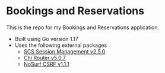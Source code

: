 # Bookings and Reservations

This is the repo for my Bookings and Reservations application.

- Built using Go version 1.17
- Uses the following external packages
  - [SCS Session Management v2.5.0](https://github.com/alexedwards/scs/v2) 
  - [Chi Router v5.0.7](https://github.com/go-chi/chi/v5)
  - [NoSurf CSRF v1.1.1](https://github.com/justinas/nosurf)

